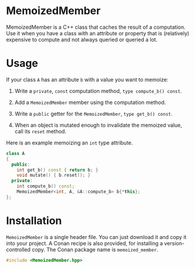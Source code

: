 MemoizedMember
===============

MemoizedMember is a C++ class that caches the result of a computation.
Use it when you have a class with an attribute or property
that is (relatively) expensive to compute and not always queried
or queried a lot.

# Usage

If your class `A` has an attribute `b` with a value you want to memoize:

1. Write a `private`, `const` computation method, `type compute_b() const`.

2. Add a `MemoizedMember` member using the computation method.

3. Write a `public` getter for the `MemoizedMember`, `type get_b() const`.

4. When an object is mutated enough to invalidate the memoized value, call its `reset` method.

Here is an example memoizing an `int` type attribute.

``` C++
class A
{
  public:
    int get_b() const { return b; }
    void mutate() { b.reset(); }
  private:
    int compute_b() const;
    MemoizedMember<int, A, &A::compute_b> b{*this};
};
```

# Installation

`MemoizedMember` is a single header file.
You can just download it and copy it into your project.
A Conan recipe is also provided,
for installing a version-controlled copy.
The Conan package name is `memoized_member`.

```c++
#include <MemoizedMember.hpp>
```
